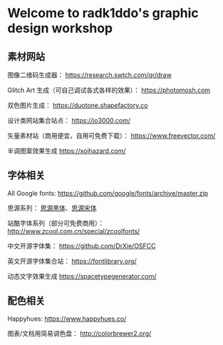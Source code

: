 # Welcome to radk1ddo's graphic design workshop

## 素材网站

图像二维码生成器：
https://research.swtch.com/qr/draw

Glitch Art 生成（可自己调试各式各样的效果）：
https://photomosh.com

双色图片生成：
https://duotone.shapefactory.co

设计类网站集合站点：
https://io3000.com/

矢量素材站（商用便宜，自用可免费下载）：
https://www.freevector.com/

半调图案效果生成
https://xoihazard.com/

## 字体相关

All Google fonts:
https://github.com/google/fonts/archive/master.zip

思源系列：
[思源黑体](https://github.com/adobe-fonts/source-han-sans/tree/release)、[思源宋体](https://github.com/adobe-fonts/source-han-serif/tree/release)

站酷字体系列（部分可免费商用）：
http://www.zcool.com.cn/special/zcoolfonts/

中文开源字体集：
https://github.com/DrXie/OSFCC

英文开源字体集合站：
https://fontlibrary.org/

动态文字效果生成
https://spacetypegenerator.com/

## 配色相关

Happyhues:
https://www.happyhues.co/

图表/文档用简易调色盘：
http://colorbrewer2.org/
